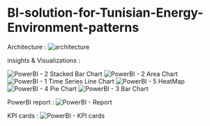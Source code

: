 # BI-solution-for-Tunisian-Energy-Environment-patterns
Architecture : 
![architecture](https://github.com/youssefElAmri/BI-solution-for-Tunisian-Energy-Environment-patterns/assets/77083037/434c85ff-cde9-49ec-a3b8-eac0ed3f29a9)

insights & Visualizations : 

![PowerBI - 2 Stacked Bar Chart](https://github.com/youssefElAmri/BI-solution-for-Tunisian-Energy-Environment-patterns/assets/77083037/916c0cd1-7705-4dc5-b00e-b9e290e0853c)
![PowerBI - 2 Area Chart](https://github.com/youssefElAmri/BI-solution-for-Tunisian-Energy-Environment-patterns/assets/77083037/434e4c9d-e30b-4ecc-b289-c96092ac9ffc)
![PowerBI - 1 Time Series Line Chart](https://github.com/youssefElAmri/BI-solution-for-Tunisian-Energy-Environment-patterns/assets/77083037/da8cd58b-fde4-4901-8aa4-dc0a0f41512f)
![PowerBI - 5 HeatMap](https://github.com/youssefElAmri/BI-solution-for-Tunisian-Energy-Environment-patterns/assets/77083037/963c8a2b-12a0-4abd-a681-bbac0db2ae1f)
![PowerBI - 4 Pie Chart](https://github.com/youssefElAmri/BI-solution-for-Tunisian-Energy-Environment-patterns/assets/77083037/823f7346-68d5-443e-9ab0-da706d7a54ea)
![PowerBI - 3 Bar Chart](https://github.com/youssefElAmri/BI-solution-for-Tunisian-Energy-Environment-patterns/assets/77083037/a39f7bcd-dd2c-4608-9fca-3ddc7f46c84a)

PowerBI report : 
![PowerBI - Report](https://github.com/youssefElAmri/BI-solution-for-Tunisian-Energy-Environment-patterns/assets/77083037/e4567b07-cc2a-4582-a017-283365072100)

KPI cards : 
![PowerBI - KPI cards](https://github.com/youssefElAmri/BI-solution-for-Tunisian-Energy-Environment-patterns/assets/77083037/a95e8d87-4cec-4048-ba4a-e620f23acf24)
